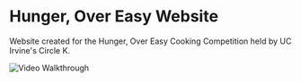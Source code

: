 # Hunger, Over Easy Website


Website created for the Hunger, Over Easy Cooking Competition held by UC Irvine's Circle K.


<img src="http://g.recordit.co/Pjvsgwbyfa.gif" title='Video Walkthrough' width='' alt='Video Walkthrough'/>
